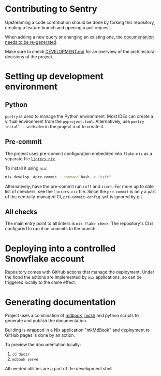 # Contributing to Sentry

Upstreaming a code contribution should be done by forking this repository,
creating a feature branch and opening a pull request.

When adding a new query or changing an existing one, the [documentation needs to
be re-generated](#generating-documentation).

Make sure to check [DEVELOPMENT.md](./DEVELOPMENT.md) for an overview of the
architectural decisions of the project.

# Setting up development environment

## Python

`poetry` is used to manage the Python environment. Most IDEs can create a
virtual environment from the `pyproject.toml`. Alternatively, use `poetry
install --with=dev` in the project root to create it.

## Pre-commit

The project uses pre-commit configuration embedded into `flake.nix` as a
separate file [`linters.nix`](./linters.nix).

To install it using `nix`:

```bash
nix develop .#pre-commit --command bash -c "exit"
```

Alternatively, have the pre-commit run `ruff` and `isort`. For more up to date
list of checkers, see the `linters.nix` file. Since the `pre-commit` is
only a part of the centrally-managed CI, `pre-commit-config.yml` is ignored by
git.

## All checks

The main entry point to all linters is `nix flake check`. The repository's CI is
configured to run it on commits to the branch

# Deploying into a controlled Snowflake account

Repository comes with GitHub actions that manage the deployment. Under the hood
the actions are implemented by `nix` applications, so can be triggered locally
to the same effect.

# Generating documentation

Project uses a combination of [mdbook][mdbook], [mdsh][mdsh] and python scripts
to generate and publish the documentation.

Building is wrapped in a Nix application "mkMdBook" and deployment to GitHub
pages is done by an action.

To preview the documentation locally:

1. `cd docs/`
2. `mdbook serve`

All needed utilities are a part of the development shell.

[mdbook]: https://rust-lang.github.io/mdBook/
[mdsh]: https://github.com/zimbatm/mdsh
